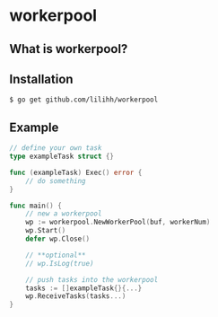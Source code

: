 # workerpool

## What is workerpool?

## Installation
    $ go get github.com/lilihh/workerpool

## Example
```go
// define your own task
type exampleTask struct {}

func (exampleTask) Exec() error {
    // do something
}

func main() {
    // new a workerpool
    wp := workerpool.NewWorkerPool(buf, workerNum)
    wp.Start()
    defer wp.Close()

    // **optional**
    // wp.IsLog(true)

    // push tasks into the workerpool
    tasks := []exampleTask{}{...}
    wp.ReceiveTasks(tasks...)
}
```